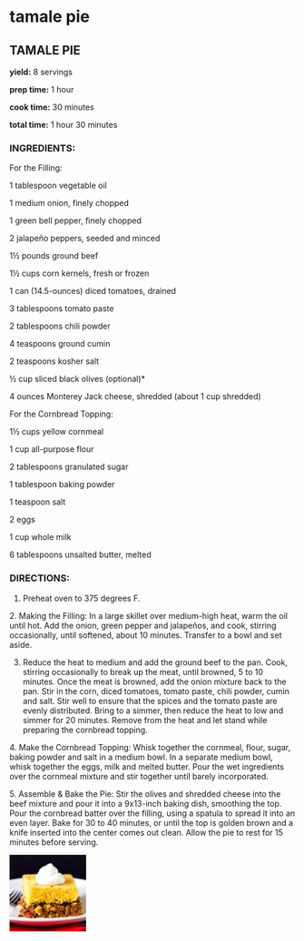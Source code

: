# tamale pie

## TAMALE PIE

**yield:** 8 servings

**prep time:** 1 hour

**cook time:** 30 minutes

**total time:** 1 hour 30 minutes

### INGREDIENTS:

For the Filling:

1 tablespoon vegetable oil

1 medium onion, finely chopped

1 green bell pepper, finely chopped

2 jalapeño peppers, seeded and minced

1½ pounds ground beef

1½ cups corn kernels, fresh or frozen

1 can (14.5-ounces) diced tomatoes, drained

3 tablespoons tomato paste

2 tablespoons chili powder

4 teaspoons ground cumin

2 teaspoons kosher salt

½ cup sliced black olives (optional)*

4 ounces Monterey Jack cheese, shredded (about 1 cup shredded)

For the Cornbread Topping: 

1½ cups yellow cornmeal

1 cup all-purpose flour

2 tablespoons granulated sugar

1 tablespoon baking powder

1 teaspoon salt

2 eggs

1 cup whole milk

6 tablespoons unsalted butter, melted

### DIRECTIONS:

1. Preheat oven to 375 degrees F.

2. Making the Filling: In a large skillet over medium-high heat, warm the oil until hot. Add the onion, green pepper and jalapeños, and cook, stirring occasionally, until softened, about 10 minutes. Transfer to a bowl and set aside.

3. Reduce the heat to medium and add the ground beef to the pan. Cook, stirring occasionally to break up the meat, until browned, 5 to 10 minutes. Once the meat is browned, add the onion mixture back to the pan. Stir in the corn, diced tomatoes, tomato paste, chili powder, cumin and salt. Stir well to ensure that the spices and the tomato paste are evenly distributed. Bring to a simmer, then reduce the heat to low and simmer for 20 minutes. Remove from the heat and let stand while preparing the cornbread topping.

4. Make the Cornbread Topping: Whisk together the cornmeal, flour, sugar, baking powder and salt in a medium bowl. In a separate medium bowl, whisk together the eggs, milk and melted butter. Pour the wet ingredients over the cornmeal mixture and stir together until barely incorporated.

5. Assemble & Bake the Pie: Stir the olives and shredded cheese into the beef mixture and pour it into a 9x13-inch baking dish, smoothing the top. Pour the cornbread batter over the filling, using a spatula to spread it into an even layer. Bake for 30 to 40 minutes, or until the top is golden brown and a knife inserted into the center comes out clean. Allow the pie to rest for 15 minutes before serving.

![18c57e7e4777a872fd0e4b920b608884.jpg](image/18c57e7e4777a872fd0e4b920b608884.jpg)
